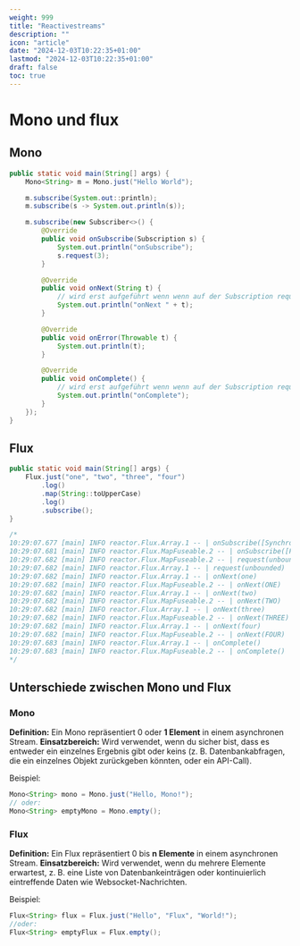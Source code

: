 ```yaml
---
weight: 999
title: "Reactivestreams"
description: ""
icon: "article"
date: "2024-12-03T10:22:35+01:00"
lastmod: "2024-12-03T10:22:35+01:00"
draft: false
toc: true
---
```


# Mono und flux

## Mono

```java
public static void main(String[] args) {
    Mono<String> m = Mono.just("Hello World");

    m.subscribe(System.out::println);
    m.subscribe(s -> System.out.println(s));

    m.subscribe(new Subscriber<>() {
        @Override
        public void onSubscribe(Subscription s) {
            System.out.println("onSubscribe");
            s.request(3);
        }

        @Override
        public void onNext(String t) {
            // wird erst aufgeführt wenn wenn auf der Subscription requested wird. "s.request(...)"
            System.out.println("onNext " + t);
        }

        @Override
        public void onError(Throwable t) {
            System.out.println(t);
        }

        @Override
        public void onComplete() {
            // wird erst aufgeführt wenn wenn auf der Subscription requested wird. "s.request(...)"
            System.out.println("onComplete");
        }
    });
}
```

## Flux

```java
public static void main(String[] args) {
    Flux.just("one", "two", "three", "four")
        .log()
        .map(String::toUpperCase)
        .log()
        .subscribe();
}

/*
10:29:07.677 [main] INFO reactor.Flux.Array.1 -- | onSubscribe([Synchronous Fuseable] FluxArray.ArraySubscription)
10:29:07.681 [main] INFO reactor.Flux.MapFuseable.2 -- | onSubscribe([Fuseable] FluxMapFuseable.MapFuseableSubscriber)
10:29:07.682 [main] INFO reactor.Flux.MapFuseable.2 -- | request(unbounded)
10:29:07.682 [main] INFO reactor.Flux.Array.1 -- | request(unbounded)
10:29:07.682 [main] INFO reactor.Flux.Array.1 -- | onNext(one)
10:29:07.682 [main] INFO reactor.Flux.MapFuseable.2 -- | onNext(ONE)
10:29:07.682 [main] INFO reactor.Flux.Array.1 -- | onNext(two)
10:29:07.682 [main] INFO reactor.Flux.MapFuseable.2 -- | onNext(TWO)
10:29:07.682 [main] INFO reactor.Flux.Array.1 -- | onNext(three)
10:29:07.682 [main] INFO reactor.Flux.MapFuseable.2 -- | onNext(THREE)
10:29:07.682 [main] INFO reactor.Flux.Array.1 -- | onNext(four)
10:29:07.682 [main] INFO reactor.Flux.MapFuseable.2 -- | onNext(FOUR)
10:29:07.683 [main] INFO reactor.Flux.Array.1 -- | onComplete()
10:29:07.683 [main] INFO reactor.Flux.MapFuseable.2 -- | onComplete()
*/
```

## Unterschiede zwischen Mono und Flux

### Mono

**Definition:** Ein Mono repräsentiert 0 oder **1 Element** in einem asynchronen Stream.
**Einsatzbereich:** Wird verwendet, wenn du sicher bist, dass es entweder ein einzelnes Ergebnis gibt oder keins (z. B. Datenbankabfragen, 
die ein einzelnes Objekt zurückgeben könnten, oder ein API-Call).

Beispiel:
```java
Mono<String> mono = Mono.just("Hello, Mono!");
// oder:
Mono<String> emptyMono = Mono.empty();
```

### Flux

**Definition:** Ein Flux repräsentiert 0 bis **n Elemente** in einem asynchronen Stream.
**Einsatzbereich:** Wird verwendet, wenn du mehrere Elemente erwartest, z. B. eine Liste von Datenbankeinträgen oder kontinuierlich eintreffende Daten wie Websocket-Nachrichten.

Beispiel:
```java
Flux<String> flux = Flux.just("Hello", "Flux", "World!");
//oder:
Flux<String> emptyFlux = Flux.empty();
```